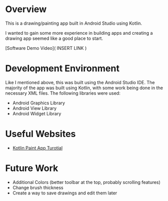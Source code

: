 # Overview

This is a drawing/painting app built in Android Studio using Kotlin.

I wanted to gain some more experience in building apps and creating a drawing app seemed like a good place to start. 

[Software Demo Video](  INSERT LINK  )

# Development Environment

Like I mentioned above, this was built using the Android Studio IDE. 
The majority of the app was built using Kotlin, with some work being done in the necessary XML files. 
The following libraries were used:
- Android Graphics Library
- Android View Library
- Android Widget Library

# Useful Websites

- [Kotlin Paint App Turotial](https://www.youtube.com/watch?v=8mjv_iDSLcw)

# Future Work

- Additional Colors (better toolbar at the top, probably scrolling features)
- Change brush thickness
- Create a way to save drawings and edit them later
